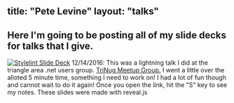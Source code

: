 title: "Pete Levine"
layout: "talks"
---
## Here I'm going to be posting all of my slide decks for talks that I give.


<a href="../StylelintSlideDeck/Stylelint.html" class="fancybox"><img src="../css/images/stylelint_slidedeck.jpg" alt="Stylelint Slide Deck"></a>
12/14/2016: This was a lightning talk I did at the triangle area .net users group. [TriNug Meetup Group.](https://www.meetup.com/TRINUG/) I went a little over the alloted 5 minute time, something I need to work on! I had a lot of fun though and cannot wait to do it again! Once you open the link, hit the "S" key to see my notes. These slides were made with reveal.js 